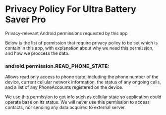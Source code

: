 # Privacy Policy For Ultra Battery Saver Pro





Privacy-relevant Android permissions requested by this app

Below is the list of permission that require privacy policy to be set which is contain in this app, with explanation about why we need this permission, and how we proccess the data.



### android.permission.READ_PHONE_STATE:

Allows read only access to phone state, including the phone number of the device, current cellular network information, the status of any ongoing calls, and a list of any PhoneAccounts registered on the device.

We use this permission to get info such as cellular state so application could operate base on its status. We will never use this permission to access contacts, nor sending any data acquired to external server.
